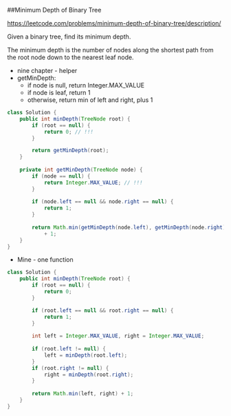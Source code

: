 ##Minimum Depth of Binary Tree

https://leetcode.com/problems/minimum-depth-of-binary-tree/description/

Given a binary tree, find its minimum depth.

The minimum depth is the number of nodes along the shortest path from the root node down to the nearest leaf node.



* nine chapter - helper
* getMinDepth:
  * if node is null, return Integer.MAX_VALUE
  * if node is leaf, return 1
  * otherwise, return min of left and right, plus 1

```java
class Solution {
    public int minDepth(TreeNode root) {
        if (root == null) {
            return 0; // !!!
        }

        return getMinDepth(root);
    }
    
    private int getMinDepth(TreeNode node) {
        if (node == null) {
            return Integer.MAX_VALUE; // !!!
        }
        
        if (node.left == null && node.right == null) {
            return 1;
        }
        
        return Math.min(getMinDepth(node.left), getMinDepth(node.right))
            + 1;
    }
}


```





* Mine - one function

```java
class Solution {
    public int minDepth(TreeNode root) {
        if (root == null) {
            return 0;
        }

        if (root.left == null && root.right == null) {
            return 1;
        }
        
        int left = Integer.MAX_VALUE, right = Integer.MAX_VALUE;
        
        if (root.left != null) {
            left = minDepth(root.left);
        }
        if (root.right != null) {
            right = minDepth(root.right);
        }
        
        return Math.min(left, right) + 1;
    }
}
```

